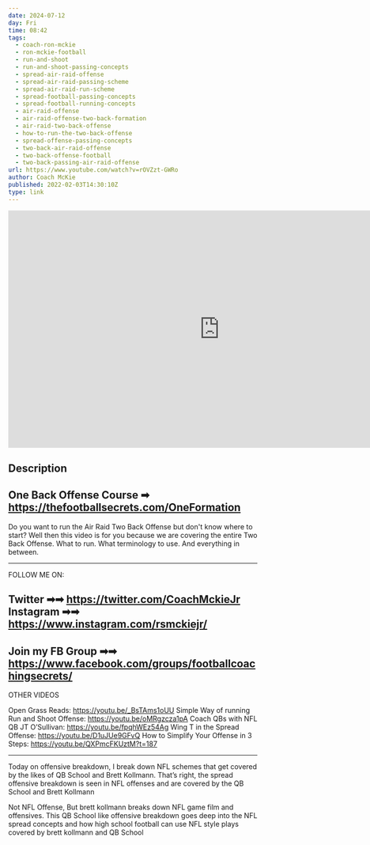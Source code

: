 ```yaml
---
date: 2024-07-12
day: Fri
time: 08:42
tags:
  - coach-ron-mckie
  - ron-mckie-football
  - run-and-shoot
  - run-and-shoot-passing-concepts
  - spread-air-raid-offense
  - spread-air-raid-passing-scheme
  - spread-air-raid-run-scheme
  - spread-football-passing-concepts
  - spread-football-running-concepts
  - air-raid-offense
  - air-raid-offense-two-back-formation
  - air-raid-two-back-offense
  - how-to-run-the-two-back-offense
  - spread-offense-passing-concepts
  - two-back-air-raid-offense
  - two-back-offense-football
  - two-back-passing-air-raid-offense
url: https://www.youtube.com/watch?v=rOVZzt-GWRo
author: Coach McKie
published: 2022-02-03T14:30:10Z
type: link
---
```


<iframe width="854" height="480" src="https://www.youtube.com/embed/rOVZzt-GWRo" frameborder="0" allowfullscreen></iframe>

## Description
One Back Offense Course  ➡ https://thefootballsecrets.com/OneFormation
----------------------------------------------------------
Do you want to run the Air Raid Two Back Offense but don't know where to start? Well then this video is for you because we are covering the entire Two Back Offense. What to run. What terminology to use. And everything in between.

------------------------------------------------------------------------------------
FOLLOW ME ON:

Twitter ➡➡ https://twitter.com/CoachMckieJr
Instagram ➡➡ https://www.instagram.com/rsmckiejr/
-------------------------------------------------------------------------
Join my FB Group ➡➡ https://www.facebook.com/groups/footballcoachingsecrets/
-------------------------------------------------------------------------------------
OTHER VIDEOS

Open Grass Reads: https://youtu.be/_BsTAms1oUU
Simple Way of running Run and Shoot Offense: https://youtu.be/oMRgzcza1pA
Coach QBs with NFL QB JT O’Sullivan: https://youtu.be/fpqhWEz54Ag
Wing T in the Spread Offense: https://youtu.be/D1uJUe9GFvQ
How to Simplify Your Offense in 3 Steps: https://youtu.be/QXPmcFKUztM?t=187

-----------------------------------
Today on offensive breakdown, I break down NFL schemes that get covered by the likes of QB School and Brett Kollmann. That’s right, the spread offensive breakdown is seen in NFL offenses and are covered by the QB School and Brett Kollmann

Not NFL Offense, But brett kollmann breaks down NFL game film and offensives. This QB School like offensive breakdown goes deep into the NFL spread concepts and how high school football can use NFL style plays covered by brett kollmann and QB School